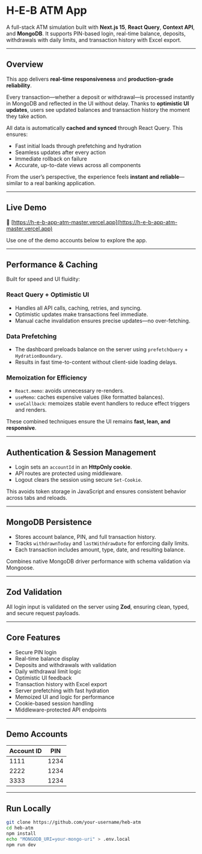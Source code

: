 # H‑E‑B ATM App

A full-stack ATM simulation built with **Next.js 15**, **React Query**, **Context API**, and **MongoDB**. It supports PIN-based login, real-time balance, deposits, withdrawals with daily limits, and transaction history with Excel export.

---

## Overview

This app delivers **real-time responsiveness** and **production-grade reliability**.

Every transaction—whether a deposit or withdrawal—is processed instantly in MongoDB and reflected in the UI without delay. Thanks to **optimistic UI updates**, users see updated balances and transaction history the moment they take action.

All data is automatically **cached and synced** through React Query. This ensures:
- Fast initial loads through prefetching and hydration
- Seamless updates after every action
- Immediate rollback on failure
- Accurate, up-to-date views across all components

From the user’s perspective, the experience feels **instant and reliable**—similar to a real banking application.

---

## Live Demo

🔗 [https://h-e-b-app-atm-master.vercel.app](https://h-e-b-app-atm-master.vercel.app)

Use one of the demo accounts below to explore the app.

---

## Performance & Caching

Built for speed and UI fluidity:

### React Query + Optimistic UI
- Handles all API calls, caching, retries, and syncing.
- Optimistic updates make transactions feel immediate.
- Manual cache invalidation ensures precise updates—no over-fetching.

### Data Prefetching
- The dashboard preloads balance on the server using `prefetchQuery` + `HydrationBoundary`.
- Results in fast time-to-content without client-side loading delays.

### Memoization for Efficiency
- `React.memo`: avoids unnecessary re-renders.
- `useMemo`: caches expensive values (like formatted balances).
- `useCallback`: memoizes stable event handlers to reduce effect triggers and renders.

These combined techniques ensure the UI remains **fast, lean, and responsive**.

---

## Authentication & Session Management

- Login sets an `accountId` in an **HttpOnly cookie**.
- API routes are protected using middleware.
- Logout clears the session using secure `Set-Cookie`.

This avoids token storage in JavaScript and ensures consistent behavior across tabs and reloads.

---

## MongoDB Persistence

- Stores account balance, PIN, and full transaction history.
- Tracks `withdrawnToday` and `lastWithdrawDate` for enforcing daily limits.
- Each transaction includes amount, type, date, and resulting balance.

Combines native MongoDB driver performance with schema validation via Mongoose.

---

## Zod Validation

All login input is validated on the server using **Zod**, ensuring clean, typed, and secure request payloads.

---

## Core Features

- Secure PIN login
- Real-time balance display
- Deposits and withdrawals with validation
- Daily withdrawal limit logic
- Optimistic UI feedback
- Transaction history with Excel export
- Server prefetching with fast hydration
- Memoized UI and logic for performance
- Cookie-based session handling
- Middleware-protected API endpoints

---

## Demo Accounts

| Account ID | PIN  |
|------------|------|
| 1111       | 1234  |
| 2222       | 1234  |
| 3333       | 1234  |

---

## Run Locally

```bash
git clone https://github.com/your-username/heb-atm
cd heb-atm
npm install
echo "MONGODB_URI=your-mongo-uri" > .env.local
npm run dev
